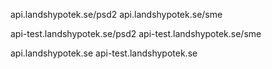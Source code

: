 api.landshypotek.se/psd2
api.landshypotek.se/sme

api-test.landshypotek.se/psd2
api-test.landshypotek.se/sme

api.landshypotek.se
api-test.landshypotek.se


